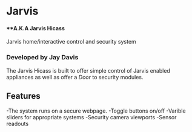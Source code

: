 # Jarvis
#### **A.K.A Jarvis Hicass
Jarvis home/interactive control and security  system

### Developed by **Jay Davis**

The Jarvis Hicass is built to offer simple control of Jarvis enabled appliances as well as offer a *Door* to security modules.

## Features
-The system runs on a secure webpage.
-Toggle buttons on/off
-Varible sliders for appropriate systems
-Security camera viewports
-Sensor readouts
